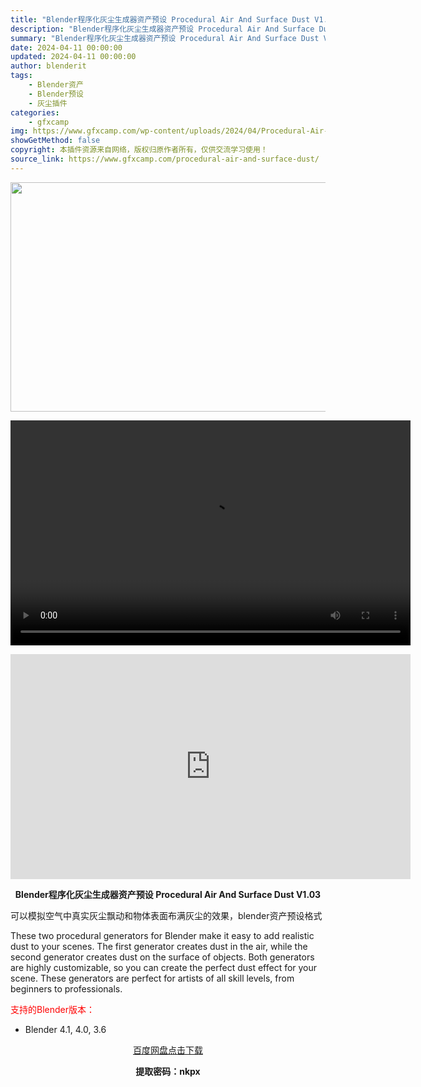 ```yaml
---
title: "Blender程序化灰尘生成器资产预设 Procedural Air And Surface Dust V1.03"
description: "Blender程序化灰尘生成器资产预设 Procedural Air And Surface Dust V1.03 可以模拟空气中真实灰尘飘动和物体表面布满灰尘的效果，blender资产预设格式 Th..."
summary: "Blender程序化灰尘生成器资产预设 Procedural Air And Surface Dust V1.03 可以模拟空气中真实灰尘飘动和物体表面布满灰尘的效果，blender资产预设格式 Th..."
date: 2024-04-11 00:00:00
updated: 2024-04-11 00:00:00
author: blenderit
tags: 
    - Blender资产
    - Blender预设
    - 灰尘插件
categories:
    - gfxcamp
img: https://www.gfxcamp.com/wp-content/uploads/2024/04/Procedural-Air-And-Surface-Dust.jpg
showGetMethod: false
copyright: 本插件资源来自网络，版权归原作者所有，仅供交流学习使用！
source_link: https://www.gfxcamp.com/procedural-air-and-surface-dust/
---
```

<div><p><img decoding="async" class="aligncenter size-full wp-image-120803" src="https://www.gfxcamp.com/wp-content/uploads/2024/04/Procedural-Air-And-Surface-Dust.jpg" data-src="https://www.gfxcamp.com/wp-content/uploads/2024/04/Procedural-Air-And-Surface-Dust.jpg" alt="" width="640" height="367" data-srcset="https://www.gfxcamp.com/wp-content/uploads/2024/04/Procedural-Air-And-Surface-Dust.jpg 640w, https://www.gfxcamp.com/wp-content/uploads/2024/04/Procedural-Air-And-Surface-Dust-150x86.jpg 150w" data-sizes="(max-width: 640px) 100vw, 640px"><br>
</p><center><div style="width: 640px;" class="wp-video"><!--[if lt IE 9]><script>document.createElement('video');</script><![endif]-->
<video class="wp-video-shortcode" id="video-120802-1" width="640" height="360" preload="true" controls="controls"><source type="video/mp4" src="http://cloud.video.taobao.com/play/u/null/p/1/e/6/t/1/457148024945.mp4?_=1"></source><a href="http://cloud.video.taobao.com/play/u/null/p/1/e/6/t/1/457148024945.mp4">http://cloud.video.taobao.com/play/u/null/p/1/e/6/t/1/457148024945.mp4</a></video></div></center><p style="text-align: center;"><iframe loading="lazy" src="https://player.youku.com/embed/XNjM4MTc4NDU4NA==" width="640" height="360" frameborder="0" allowfullscreen="allowfullscreen" data-mce-fragment="1"></iframe></p><p style="text-align: center;"><strong>Blender程序化灰尘生成器资产预设 Procedural Air And Surface Dust V1.03</strong></p><p>可以模拟空气中真实灰尘飘动和物体表面布满灰尘的效果，blender资产预设格式</p><p>These two procedural generators for Blender make it easy to add realistic dust to your scenes. The first generator creates dust in the air, while the second generator creates dust on the surface of objects. Both generators are highly customizable, so you can create the perfect dust effect for your scene. These generators are perfect for artists of all skill levels, from beginners to professionals.</p><p style="text-align: left;"><span style="color: #ff0000;">支持的Blender版本：</span></p><ul>
<li style="text-align: left;">Blender 4.1, 4.0, 3.6</li>
</ul><p style="text-align: center;"><a class="maxbutton-3 maxbutton maxbutton-baidu" target="_blank" rel="noopener" href="https://pan.baidu.com/s/1_zevcElcYGdgb_i1gIlcQA?pwd=nkpx"><span class="mb-text">百度网盘点击下载</span></a></p><p style="text-align: center;"><strong>提取密码：nkpx</strong></p></div>